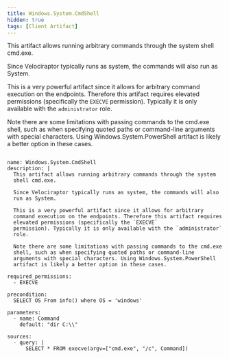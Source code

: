 ```yaml
---
title: Windows.System.CmdShell
hidden: true
tags: [Client Artifact]
---
```


This artifact allows running arbitrary commands through the system
shell cmd.exe.

Since Velociraptor typically runs as system, the commands will also
run as System.

This is a very powerful artifact since it allows for arbitrary
command execution on the endpoints. Therefore this artifact requires
elevated permissions (specifically the `EXECVE`
permission). Typically it is only available with the `administrator`
role.

Note there are some limitations with passing commands to the cmd.exe
shell, such as when specifying quoted paths or command-line
arguments with special characters. Using Windows.System.PowerShell
artifact is likely a better option in these cases.


<pre><code class="language-yaml">
name: Windows.System.CmdShell
description: |
  This artifact allows running arbitrary commands through the system
  shell cmd.exe.

  Since Velociraptor typically runs as system, the commands will also
  run as System.

  This is a very powerful artifact since it allows for arbitrary
  command execution on the endpoints. Therefore this artifact requires
  elevated permissions (specifically the `EXECVE`
  permission). Typically it is only available with the `administrator`
  role.

  Note there are some limitations with passing commands to the cmd.exe
  shell, such as when specifying quoted paths or command-line
  arguments with special characters. Using Windows.System.PowerShell
  artifact is likely a better option in these cases.

required_permissions:
  - EXECVE

precondition:
  SELECT OS From info() where OS = &#x27;windows&#x27;

parameters:
  - name: Command
    default: &quot;dir C:\\&quot;

sources:
  - query: |
      SELECT * FROM execve(argv=[&quot;cmd.exe&quot;, &quot;/c&quot;, Command])

</code></pre>

